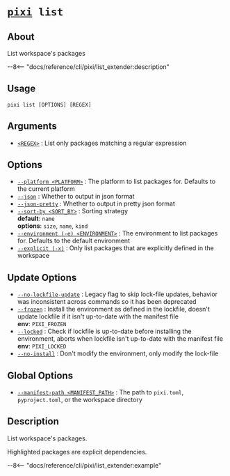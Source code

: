 <!--- This file is autogenerated. Do not edit manually! -->
# <code>[pixi](../pixi.md) list</code>

## About
List workspace's packages

--8<-- "docs/reference/cli/pixi/list_extender:description"

## Usage
```
pixi list [OPTIONS] [REGEX]
```

## Arguments
- <a id="arg-<REGEX>" href="#arg-<REGEX>">`<REGEX>`</a>
:  List only packages matching a regular expression

## Options
- <a id="arg---platform" href="#arg---platform">`--platform <PLATFORM>`</a>
:  The platform to list packages for. Defaults to the current platform
- <a id="arg---json" href="#arg---json">`--json`</a>
:  Whether to output in json format
- <a id="arg---json-pretty" href="#arg---json-pretty">`--json-pretty`</a>
:  Whether to output in pretty json format
- <a id="arg---sort-by" href="#arg---sort-by">`--sort-by <SORT_BY>`</a>
:  Sorting strategy
<br>**default**: `name`
<br>**options**: `size`, `name`, `kind`
- <a id="arg---environment" href="#arg---environment">`--environment (-e) <ENVIRONMENT>`</a>
:  The environment to list packages for. Defaults to the default environment
- <a id="arg---explicit" href="#arg---explicit">`--explicit (-x)`</a>
:  Only list packages that are explicitly defined in the workspace

## Update Options
- <a id="arg---no-lockfile-update" href="#arg---no-lockfile-update">`--no-lockfile-update`</a>
:  Legacy flag to skip lock-file updates, behavior was inconsistent across commands so it has been deprecated
- <a id="arg---frozen" href="#arg---frozen">`--frozen`</a>
:  Install the environment as defined in the lockfile, doesn't update lockfile if it isn't up-to-date with the manifest file
<br>**env**: `PIXI_FROZEN`
- <a id="arg---locked" href="#arg---locked">`--locked`</a>
:  Check if lockfile is up-to-date before installing the environment, aborts when lockfile isn't up-to-date with the manifest file
<br>**env**: `PIXI_LOCKED`
- <a id="arg---no-install" href="#arg---no-install">`--no-install`</a>
:  Don't modify the environment, only modify the lock-file

## Global Options
- <a id="arg---manifest-path" href="#arg---manifest-path">`--manifest-path <MANIFEST_PATH>`</a>
:  The path to `pixi.toml`, `pyproject.toml`, or the workspace directory

## Description
List workspace's packages.

Highlighted packages are explicit dependencies.


--8<-- "docs/reference/cli/pixi/list_extender:example"
